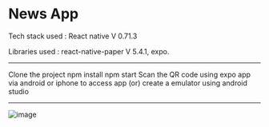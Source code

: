 # News App

Tech stack used : React native V 0.71.3

Libraries used : react-native-paper V 5.4.1, expo.
___________________________
Clone the project
npm install
npm start
Scan the QR code using expo app via android or iphone to access app (or)
create a emulator using android studio
___________________________

![image](https://user-images.githubusercontent.com/107784718/227857833-9264cedf-c889-4b45-a92a-7546ccffcc8e.png)

